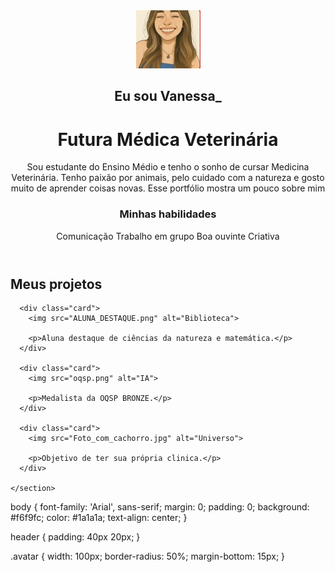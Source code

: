 <!DOCTYPE html>
<html lang="pt-br">
<head>
  <meta charset="UTF-8" />
  <meta name="viewport" content="width=device-width, initial-scale=1.0"/>
  <Meu Portfólio>
  <link rel="stylesheet" href="style.css" />
</head>
<body>
  <header>
    <img src="Foto_perfil.jpeg" alt="Avatar de Vanessa" class="avatar">
    <h2>Eu sou Vanessa_</h2>
    <h1>Futura Médica Veterinária</h1>
    <p>
      Sou estudante do Ensino Médio e tenho o sonho de cursar Medicina Veterinária. Tenho paixão por animais, pelo cuidado com a natureza e gosto muito de aprender coisas novas. Esse portfólio mostra um pouco sobre mim
    </p>
    <h3>Minhas habilidades</h3>
    <div class="skills">
      <span>Comunicação</span>
      <span>Trabalho em grupo</span>
      <span>Boa ouvinte</span>
      <span>Criativa</span>
    </div>
  </header>

  <main>
    <h2>Meus projetos</h2>
    <section class="projects">

      <div class="card">
        <img src="ALUNA_DESTAQUE.png" alt="Biblioteca">
        
        <p>Aluna destaque de ciências da natureza e matemática.</p>
      </div>

      <div class="card">
        <img src="oqsp.png" alt="IA">
    
        <p>Medalista da OQSP BRONZE.</p>
      </div>

      <div class="card">
        <img src="Foto_com_cachorro.jpg" alt="Universo">
        
        <p>Objetivo de ter sua própria clinica.</p>
      </div>

    </section>
  </main>
</body>
</html>
body {
  font-family: 'Arial', sans-serif;
  margin: 0;
  padding: 0;
  background: #f6f9fc;
  color: #1a1a1a;
  text-align: center;
}

header {
  padding: 40px 20px;
}

.avatar {
  width: 100px;
  border-radius: 50%;
  margin-bottom: 15px;
}
